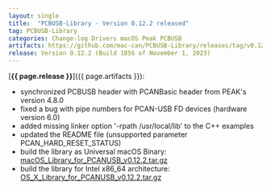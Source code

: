 ```yaml
---
layout: single
title:  "PCBUSB-Library - Version 0.12.2 released"
tag: PCBUSB-Library
categories: Change-log Drivers macOS Peak PCBUSB
artifacts: https://github.com/mac-can/PCBUSB-Library/releases/tag/v0.12.2
release: Version 0.12.2 (Build 1856 of November 1, 2023)
---
```

[**{{ page.release }}**]({{ page.artifacts }}):

- synchronized PCBUSB header with PCANBasic header from PEAK's version 4.8.0
- fixed a bug with pipe numbers for PCAN-USB FD devices (hardware version 6.0)
- added missing linker option '-rpath /usr/local/lib' to the C++ examples
- updated the README file (unsupported parameter PCAN_HARD_RESET_STATUS)
- build the library as Universal macOS Binary: [macOS_Library_for_PCANUSB_v0.12.2.tar.gz](https://github.com/mac-can/PCBUSB-Library/releases/download/v0.12.2/macOS_Library_for_PCANUSB_v0.12.2.tar.gz)
- build the library for Intel x86_64 architecture: [OS_X_Library_for_PCANUSB_v0.12.2.tar.gz](https://github.com/mac-can/PCBUSB-Library/releases/download/v0.12.2/OS_X_Library_for_PCANUSB_v0.12.2.tar.gz)